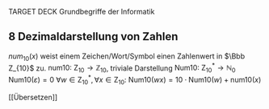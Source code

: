 TARGET DECK
Grundbegriffe der Informatik

8 Dezimaldarstellung von Zahlen
---
$num_{10}(x)$ weist einem Zeichen/Wort/Symbol einen Zahlenwert in $\Bbb Z_{10}$ zu.
$\text{num10: } \text{Z}_{10} \rightarrow \mathbb{Z}_{10}$, triviale Darstellung
$\text{Num10: } \text{Z}^*_{10} \rightarrow \mathbb{N}_0$
$\text{Num10}(\varepsilon) = 0$ 
$\forall w \in \text{Z}^*_{10}, \forall x \in \text{Z}_{10} :$ $\text{Num10}(wx) = 10 \cdot \text{Num10}(w) + \text{num10}(x)$
<!--ID: 1706965729264-->

[[Übersetzen]]